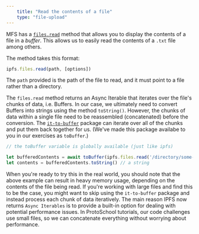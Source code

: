 ```yaml
---
    title: "Read the contents of a file"
    type: "file-upload"
---
```


MFS has a [`files.read`](https://github.com/ipfs/js-ipfs/blob/master/docs/core-api/FILES.md#filesread) method that allows you to display the contents of a file in a *buffer*. This allows us to easily read the contents of a `.txt` file among others.

The method takes this format:

```js
ipfs.files.read(path, [options])
```

The `path` provided is the path of the file to read, and it must point to a file rather than a directory.

The `files.read` method returns an Async Iterable that iterates over the file's chunks of data, i.e. Buffers. In our case, we ultimately need to convert Buffers into strings using the method `toString()`. However, the chunks of data within a single file need to be reassembled (concatenated) before the conversion. The [`it-to-buffer`](https://www.npmjs.com/package/it-to-buffer) package can iterate over all of the chunks and put them back together for us. (We've made this package availabe to you in our exercises as `toBuffer`.)

```js
// the toBuffer variable is globally available (just like ipfs)

let bufferedContents = await toBuffer(ipfs.files.read('/directory/some-file.txt'))  // a buffer
let contents = bufferedContents.toString() // a string
```

When you're ready to try this in the real world, you should note that the above example can result in heavy memory usage, depending on the contents of the file being read. If you're working with large files and find this to be the case, you might want to skip using the `it-to-buffer` package and instead process each chunk of data iteratively. The main reason IPFS now returns `Async Iterables` is to provide a built-in option for dealing with potential performance issues.
In ProtoSchool tutorials, our code challenges use small files, so we can concatenate everything without worrying about performance.
